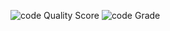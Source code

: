 
![code Quality Score](https://api.codiga.io/project/29913/score/svg)
![code Grade ](https://api.codiga.io/project/29913/status/svg)
